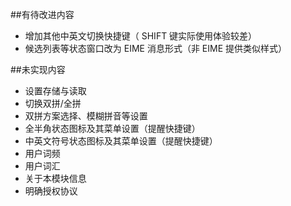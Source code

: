 ##有待改进内容
+ 增加其他中英文切换快捷键（ SHIFT 键实际使用体验较差）
+ 候选列表等状态窗口改为 EIME 消息形式（非 EIME 提供类似样式）

##未实现内容
+ 设置存储与读取
+ 切换双拼/全拼
+ 双拼方案选择、模糊拼音等设置
+ 全半角状态图标及其菜单设置（提醒快捷键）
+ 中英文符号状态图标及其菜单设置（提醒快捷键）
+ 用户词频
+ 用户词汇
+ 关于本模块信息
+ 明确授权协议

